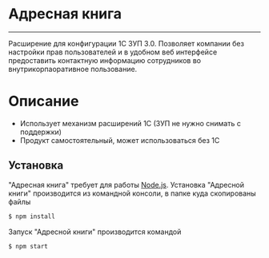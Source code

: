 # Адресная книга
---
Расширение для конфигурации 1С ЗУП 3.0. Позволяет компании без настройки прав пользователей и в удобном веб интерфейсе предоставить контактную информацию сотрудников во внутрикорпаоративное пользование. 
# Описание
- Использует механизм расширений 1С (ЗУП не нужно снимать с поддержки)
- Продукт самостоятельный, может использоваться без 1С
## Установка
"Адресная книга" требует для работы [Node.js](https://nodejs.org/).
Установка "Адресной книги" производится из командной консоли, в папке куда скопированы файлы
```sh
$ npm install
```
Запуск "Адресной книги" производится командой
```sh
$ npm start
```